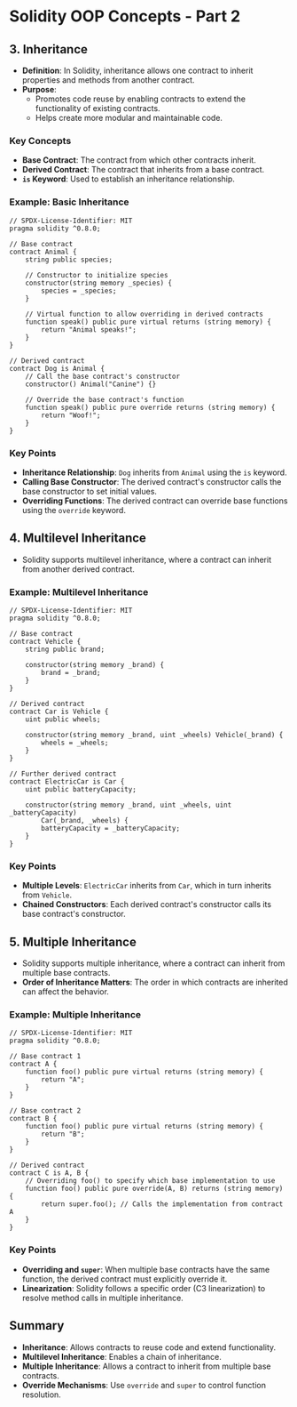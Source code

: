 # Solidity OOP Concepts - Part 2

## 3. Inheritance
- **Definition**: In Solidity, inheritance allows one contract to inherit properties and methods from another contract.
- **Purpose**: 
  - Promotes code reuse by enabling contracts to extend the functionality of existing contracts.
  - Helps create more modular and maintainable code.

### Key Concepts
- **Base Contract**: The contract from which other contracts inherit.
- **Derived Contract**: The contract that inherits from a base contract.
- **`is` Keyword**: Used to establish an inheritance relationship.

### Example: Basic Inheritance
```solidity
// SPDX-License-Identifier: MIT
pragma solidity ^0.8.0;

// Base contract
contract Animal {
    string public species;

    // Constructor to initialize species
    constructor(string memory _species) {
        species = _species;
    }

    // Virtual function to allow overriding in derived contracts
    function speak() public pure virtual returns (string memory) {
        return "Animal speaks!";
    }
}

// Derived contract
contract Dog is Animal {
    // Call the base contract's constructor
    constructor() Animal("Canine") {}

    // Override the base contract's function
    function speak() public pure override returns (string memory) {
        return "Woof!";
    }
}
```
### Key Points

-   **Inheritance Relationship**: `Dog` inherits from `Animal` using the `is` keyword.
-   **Calling Base Constructor**: The derived contract's constructor calls the base constructor to set initial values.
-   **Overriding Functions**: The derived contract can override base functions using the `override` keyword.

## 4. Multilevel Inheritance

-   Solidity supports multilevel inheritance, where a contract can inherit from another derived contract.

### Example: Multilevel Inheritance
```solidity
// SPDX-License-Identifier: MIT
pragma solidity ^0.8.0;

// Base contract
contract Vehicle {
    string public brand;

    constructor(string memory _brand) {
        brand = _brand;
    }
}

// Derived contract
contract Car is Vehicle {
    uint public wheels;

    constructor(string memory _brand, uint _wheels) Vehicle(_brand) {
        wheels = _wheels;
    }
}

// Further derived contract
contract ElectricCar is Car {
    uint public batteryCapacity;

    constructor(string memory _brand, uint _wheels, uint _batteryCapacity) 
        Car(_brand, _wheels) {
        batteryCapacity = _batteryCapacity;
    }
}
```
### Key Points

-   **Multiple Levels**: `ElectricCar` inherits from `Car`, which in turn inherits from `Vehicle`.
-   **Chained Constructors**: Each derived contract's constructor calls its base contract's constructor.

## 5. Multiple Inheritance

-   Solidity supports multiple inheritance, where a contract can inherit from multiple base contracts.
-   **Order of Inheritance Matters**: The order in which contracts are inherited can affect the behavior.

### Example: Multiple Inheritance
```solidity
// SPDX-License-Identifier: MIT
pragma solidity ^0.8.0;

// Base contract 1
contract A {
    function foo() public pure virtual returns (string memory) {
        return "A";
    }
}

// Base contract 2
contract B {
    function foo() public pure virtual returns (string memory) {
        return "B";
    }
}

// Derived contract
contract C is A, B {
    // Overriding foo() to specify which base implementation to use
    function foo() public pure override(A, B) returns (string memory) {
        return super.foo(); // Calls the implementation from contract A
    }
}
```
### Key Points

-   **Overriding and `super`**: When multiple base contracts have the same function, the derived contract must explicitly override it.
-   **Linearization**: Solidity follows a specific order (C3 linearization) to resolve method calls in multiple inheritance.

## Summary
-   **Inheritance**: Allows contracts to reuse code and extend functionality.
-   **Multilevel Inheritance**: Enables a chain of inheritance.
-   **Multiple Inheritance**: Allows a contract to inherit from multiple base contracts.
-   **Override Mechanisms**: Use `override` and `super` to control function resolution.
